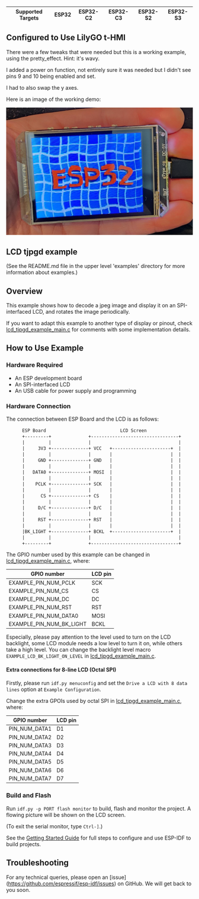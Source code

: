 | Supported Targets | ESP32 | ESP32-C2 | ESP32-C3 | ESP32-S2 | ESP32-S3 |
| ----------------- | ----- | -------- | -------- | -------- | -------- |

## Configured to Use LilyGO t-HMI

There were a few tweaks that were needed but this is a working example, using the pretty_effect. Hint: it's wavy.

I added a power on function, not entirely sure it was needed but I didn't see pins 9 and 10 being enabled and set.

I had to also swap the y axes.

Here is an image of the working demo:

![Demo](image/ESP32S3_THMI_Wavy.jpg)

## LCD tjpgd example

(See the README.md file in the upper level 'examples' directory for more information about examples.)

## Overview

This example shows how to decode a jpeg image and display it on an SPI-interfaced LCD, and rotates the image periodically.

If you want to adapt this example to another type of display or pinout, check [lcd_tjpgd_example_main.c](main/lcd_tjpgd_example_main.c) for comments with some implementation details.

## How to Use Example

### Hardware Required

* An ESP development board
* An SPI-interfaced LCD
* An USB cable for power supply and programming

### Hardware Connection

The connection between ESP Board and the LCD is as follows:

```
      ESP Board                            LCD Screen
      +---------+              +---------------------------------+
      |         |              |                                 |
      |     3V3 +--------------+ VCC   +----------------------+  |
      |         |              |       |                      |  |
      |     GND +--------------+ GND   |                      |  |
      |         |              |       |                      |  |
      |   DATA0 +--------------+ MOSI  |                      |  |
      |         |              |       |                      |  |
      |    PCLK +--------------+ SCK   |                      |  |
      |         |              |       |                      |  |
      |      CS +--------------+ CS    |                      |  |
      |         |              |       |                      |  |
      |     D/C +--------------+ D/C   |                      |  |
      |         |              |       |                      |  |
      |     RST +--------------+ RST   |                      |  |
      |         |              |       |                      |  |
      |BK_LIGHT +--------------+ BCKL  +----------------------+  |
      |         |              |                                 |
      +---------+              +---------------------------------+
```

The GPIO number used by this example can be changed in [lcd_tjpgd_example_main.c](main/lcd_tjpgd_example_main.c), where:

| GPIO number              | LCD pin |
| ------------------------ | ------- |
| EXAMPLE_PIN_NUM_PCLK     | SCK     |
| EXAMPLE_PIN_NUM_CS       | CS      |
| EXAMPLE_PIN_NUM_DC       | DC      |
| EXAMPLE_PIN_NUM_RST      | RST     |
| EXAMPLE_PIN_NUM_DATA0    | MOSI    |
| EXAMPLE_PIN_NUM_BK_LIGHT | BCKL    |

Especially, please pay attention to the level used to turn on the LCD backlight, some LCD module needs a low level to turn it on, while others take a high level. You can change the backlight level macro `EXAMPLE_LCD_BK_LIGHT_ON_LEVEL` in [lcd_tjpgd_example_main.c](main/lcd_tjpgd_example_main.c).


#### Extra connections for 8-line LCD (Octal SPI)

Firstly, please run `idf.py menuconfig` and set the `Drive a LCD with 8 data lines` option at `Example Configuration`.

Change the extra GPOIs used by octal SPI in [lcd_tjpgd_example_main.c](main/lcd_tjpgd_example_main.c), where:

| GPIO number   | LCD pin |
| ------------- | ------- |
| PIN_NUM_DATA1 | D1      |
| PIN_NUM_DATA2 | D2      |
| PIN_NUM_DATA3 | D3      |
| PIN_NUM_DATA4 | D4      |
| PIN_NUM_DATA5 | D5      |
| PIN_NUM_DATA6 | D6      |
| PIN_NUM_DATA7 | D7      |

### Build and Flash

Run `idf.py -p PORT flash monitor` to build, flash and monitor the project. A flowing picture will be shown on the LCD screen.

(To exit the serial monitor, type ``Ctrl-]``.)

See the [Getting Started Guide](https://docs.espressif.com/projects/esp-idf/en/latest/get-started/index.html) for full steps to configure and use ESP-IDF to build projects.

## Troubleshooting

For any technical queries, please open an [issue] (https://github.com/espressif/esp-idf/issues) on GitHub. We will get back to you soon.
